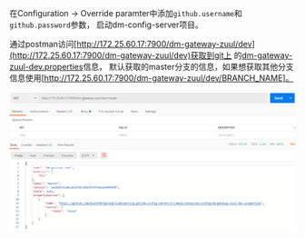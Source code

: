 在Configuration -> Override paramter中添加`github.username`和`github.password`参数，
启动dm-config-server项目。

通过postman访问[http://172.25.60.17:7900/dm-gateway-zuul/dev](http://172.25.60.17:7900/dm-gateway-zuul/dev)获取到git上
的[dm-gateway-zuul-dev.properties](./src/main/resources/config/dm-gateway-zuul-dev.properties)信息，
默认获取的master分支的信息，如果想获取其他分支信息使用[http://172.25.60.17:7900/dm-gateway-zuul/dev/BRANCH_NAME]。

![请求git的Config数据](./src/main/resources/images/请求git的Config数据.png)